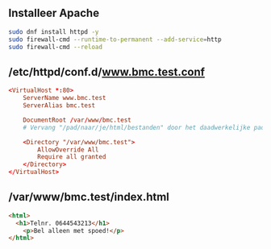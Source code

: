 ## Installeer Apache
```bash
sudo dnf install httpd -y
sudo firewall-cmd --runtime-to-permanent --add-service=http
sudo firewall-cmd --reload
```
## /etc/httpd/conf.d/www.bmc.test.conf
```conf
<VirtualHost *:80>
    ServerName www.bmc.test
    ServerAlias bmc.test

    DocumentRoot /var/www/bmc.test
    # Vervang "/pad/naar/je/html/bestanden" door het daadwerkelijke pad naar je HTML-bestanden

    <Directory "/var/www/bmc.test">
        AllowOverride All
        Require all granted
    </Directory>
</VirtualHost>
```
## /var/www/bmc.test/index.html
```html
<html>
  <h1>Telnr. 0644543213</h1>
    <p>Bel alleen met spoed!</p>
</html>

```
